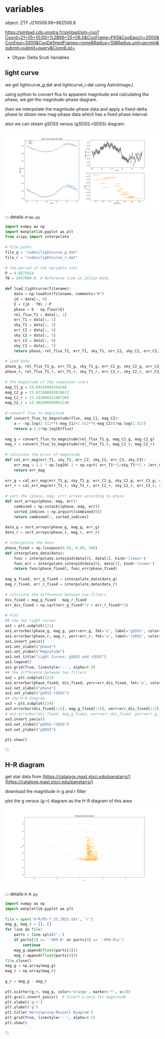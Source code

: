 # variables

object: ZTF J210509.99+662506.8

https://simbad.cds.unistra.fr/simbad/sim-coo?Coord=21+05+10.00+%2B66+25+06.0&CooFrame=FK5&CooEpoch=2000&CooEqui=2000&CooDefinedFrames=none&Radius=10&Radius.unit=arcmin&submit=submit+query&CoordList=

- Otype: Delta Scuti Variables

## light curve

we get lightcurve_g.dat and lightcurve_r.dat using AstroImageJ.

using python to convert flux to apparent magnitude and calculating the phase, we get the magnitude-phase diagram.

then we interpolate the magnitude-phase data and apply a fixed-delta phase to obtain new mag-phase data which has a fixed phase interval.

also we can obtain gSDSS versus (gSDSS-rSDSS) diagram.

![result1](./result1_fig/Figure_1.png)

::: details `draw.py`
```py
import numpy as np
import matplotlib.pyplot as plt
from scipy import interpolate

# File paths
file_g = "codes/lightcurve_g.dat"
file_r = "codes/lightcurve_r.dat"

# the period of the variable star
P = 0.0575814
T0 = 2457000.0  # Reference time in Julian Date

def load_lightcurve(filename):
    data = np.loadtxt(filename, comments="#")
    jd = data[:, 0]
    E = (jd - T0) / P
    phase = E - np.floor(E)
    rel_flux_T1 = data[:, 1]
    err_T1 = data[:, 2]
    sky_T1 = data[:, 3]
    err_C2 = data[:, 4]
    sky_C2 = data[:, 5]
    err_C3 = data[:, 6]
    sky_C3 = data[:, 7]
    return phase, rel_flux_T1, err_T1, sky_T1, err_C2, sky_C2, err_C3, sky_C3

# Load data
phase_g, rel_flux_T1_g, err_T1_g, sky_T1_g, err_C2_g, sky_C2_g, err_C3_g, sky_C3_g = load_lightcurve(file_g)
phase_r, rel_flux_T1_r, err_T1_r, sky_T1_r, err_C2_r, sky_C2_r, err_C3_r, sky_C3_r = load_lightcurve(file_r)

# the magnitude of the compasion stars
mag_C1_g = 14.04419994354248
mag_C2_g = 15.072400093078613
mag_C1_r = 13.343000411987305
mag_C2_r = 13.482000350952148

# convert flux to magnitude
def convert_flux_to_magnitude(flux, mag_C1, mag_C2):
    a = -np.log(2.512**(-mag_C1)+2.512**(-mag_C2))/np.log(2.512)
    return a-2.5*np.log10(flux)

mag_g = convert_flux_to_magnitude(rel_flux_T1_g, mag_C1_g, mag_C2_g)
mag_r = convert_flux_to_magnitude(rel_flux_T1_r, mag_C1_r, mag_C2_r)

# calculate the error of magnitude
def cal_err_mag(err_T1, sky_T1, err_C2, sky_C2, err_C3, sky_C3):
    err_mag = 2.5 * np.log10( 1 + np.sqrt( err_T1**2/sky_T1**2 + (err_C2**2+err_C3**2)/(sky_C2+sky_C3)**2 ) )
    return err_mag

err_g = cal_err_mag(err_T1_g, sky_T1_g, err_C2_g, sky_C2_g, err_C3_g, sky_C3_g)
err_r = cal_err_mag(err_T1_r, sky_T1_r, err_C2_r, sky_C2_r, err_C3_r, sky_C3_r)

# sort the (phase, mag, err) arrays according to phase
def sort_arrays(phase, mag, err):
    combined = np.vstack((phase, mag, err))
    sorted_indices = np.argsort(combined[0])
    return combined[:, sorted_indices]

data_g = sort_arrays(phase_g, mag_g, err_g)
data_r = sort_arrays(phase_r, mag_r, err_r)

# interpolate the data
phase_fixed = np.linspace(0.01, 0.99, 100)
def interpolate_data(data):
    func = interpolate.interp1d(data[0], data[1], kind='linear')
    func_err = interpolate.interp1d(data[0], data[2], kind='linear')
    return func(phase_fixed), func_err(phase_fixed)

mag_g_fixed, err_g_fixed = interpolate_data(data_g)
mag_r_fixed, err_r_fixed = interpolate_data(data_r)

# calculate the difference between two filters
dis_fixed = mag_g_fixed - mag_r_fixed
err_dis_fixed = np.sqrt(err_g_fixed**2 + err_r_fixed**2)

# Plot
## the two light curves
ax1 = plt.subplot(121)
ax1.errorbar(phase_g, mag_g, yerr=err_g, fmt='o', label='gSDSS', color='tab:blue', markersize=2, capsize=2)
ax1.errorbar(phase_r, mag_r, yerr=err_r, fmt='o', label='rSDSS', color='tab:green', markersize=2, capsize=2)
ax1.invert_yaxis()
ax1.set_xlabel("phase")
ax1.set_ylabel("Magnitude")
ax1.set_title("Light Curves: gSDSS and rSDSS")
ax1.legend()
ax1.grid(True, linestyle='--', alpha=0.5)
## the difference between two filters
ax2 = plt.subplot(222)
ax2.errorbar(phase_fixed, dis_fixed, yerr=err_dis_fixed, fmt='o', color='k', markersize=4, capsize=2)
ax2.set_xlabel("phase")
ax2.set_ylabel("gSDSS-rSDSS")
## the H-R diagram
ax3 = plt.subplot(224)
ax3.errorbar(dis_fixed[::5], mag_g_fixed[::5], xerr=err_dis_fixed[::5], yerr=err_g_fixed[::5], fmt='*', color='tab:orange', markersize=4, capsize=2)
# ax3.errorbar(dis_fixed, mag_g_fixed, xerr=err_dis_fixed, yerr=err_g_fixed, fmt='*', color='tab:orange', markersize=4, capsize=2)
ax3.invert_yaxis()
ax3.set_xlabel("gSDSS-rSDSS")
ax3.set_ylabel("gSDSS")

plt.show()
```
:::

## H-R diagram

get star data from [https://catalogs.mast.stsci.edu/panstarrs/](https://catalogs.mast.stsci.edu/panstarrs/)

download the magnitude in g and r filter

plot the g versus (g-r) diagram as the H-R diagram of this area

![H-R](./result1_fig/H-R.png)

::: details `H-R.py`
```py
import numpy as np
import matplotlib.pyplot as plt

file = open('H-R/PS-7_25_2025.dat', 'r')
mag_g, mag_r = [], []
for line in file:
    parts = line.split(',')
    if parts[3] == '-999.0' or parts[4] == '-999.0\n':
        continue
    mag_g.append(float(parts[3]))
    mag_r.append(float(parts[4]))
file.close()
mag_g = np.array(mag_g)
mag_r = np.array(mag_r)

g_r = mag_g - mag_r

plt.scatter(g_r, mag_g, color='orange', marker='*', s=10)
plt.gca().invert_yaxis()  # Invert y-axis for magnitude
plt.xlabel('g-r')
plt.ylabel('g')
plt.title('Hertzsprung-Russell Diagram')
plt.grid(True, linestyle='--', alpha=0.5)
plt.show()
```
:::
